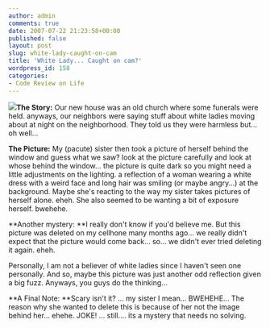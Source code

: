 ```yaml
---
author: admin
comments: true
date: 2007-07-22 21:23:58+00:00
published: false
layout: post
slug: white-lady-caught-on-cam
title: 'White Lady... Caught on cam?'
wordpress_id: 158
categories:
- Code Review on Life
---
```










[![](http://images.laszio.multiply.com/image/1/photos/upload/300x300/RqMc7QoKCrcAADHtSwA1/Pichur004.jpg?et=9SVNfWpzJ244hVnCLckKFA)](http://laszio.multiply.com/photos/hi-res/upload/RqMc7QoKCrcAADHtSwA1)**The Story:**
Our new house was an old church where some funerals were held. anyways, our neighbors were saying stuff about white ladies moving about at night on the neighborhood. They told us they were harmless but... oh well...








**The Picture:**
My (pacute) sister then took a picture of herself behind the window and guess what we saw? look at the picture carefully and look at whose behind the window... the picture is quite dark so you might need a little adjustments on the lighting. a reflection of a woman wearing a white dress with a weird face and long hair was smiling (or maybe angry...) at the background. Maybe she's reacting to the way my sister takes pictures of herself alone. eheh. She also seemed to be wanting a bit of exposure herself. bwehehe.

**Another mystery:
**I really don't know if you'd believe me. But this picture was deleted on my cellhone many months ago... we really didn't expect that the picture would come back... so... we didn't ever tried deleting it again. eheh.

Personally, I am not a believer of white ladies since I haven't seen one personally. And so, maybe this picture was just another odd reflection given a big fuzz. Anyways, you guys do the thinking...

**A Final Note:
**Scary isn't it? ... my sister I mean... BWEHEHE... The reason why she wanted to delete this is because of her not the image behind her... ehehe. JOKE! ... still.... its a mystery that needs no solving. 
